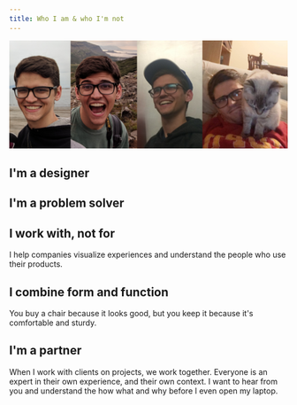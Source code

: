 ```yaml
---
title: Who I am & who I'm not
---
```

![Me](/images/about/about2.jpg)

## I'm a designer
## I'm a problem solver
## I work with, not for
I help companies visualize experiences and understand the people who use their products.
## I combine form and function
You buy a chair because it looks good, but you keep it because it's comfortable and sturdy.
## I'm a partner
When I work with clients on projects, we work together. Everyone is an expert in their own experience, and their own context. I want to hear from you and understand the how what and why before I even open my laptop.
